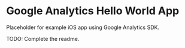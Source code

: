 Google Analytics Hello World App
================================

Placeholder for example iOS app using Google Analytics SDK.

TODO: Complete the readme.

